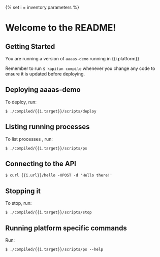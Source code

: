 {% set i = inventory.parameters %}

# Welcome to the README!

## Getting Started

You are running a version of `aaaas-demo` running in {{i.platform}}

Remember to run `$ kapitan compile` whenever you change any code to ensure it is updated before deploying.


## Deploying aaaas-demo

To deploy, run:

```shell
$ ./compiled/{{i.target}}/scripts/deploy
```

## Listing running processes

To list processes , run:

```shell
$ ./compiled/{{i.target}}/scripts/ps
```

## Connecting to the API
```shell
$ curl {{i.url}}/hello -XPOST -d 'Hello there!'
```

## Stopping it

To stop, run:

```shell
$ ./compiled/{{i.target}}/scripts/stop
```
## Running platform specific commands

Run:

```shell
$ ./compiled/{{i.target}}/scripts/ps --help
```
